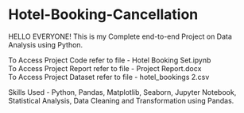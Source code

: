 # Hotel-Booking-Cancellation
HELLO EVERYONE!
This is my Complete end-to-end Project on Data Analysis using Python.

To Access Project Code refer to file - Hotel Booking Set.ipynb<br>
To Access Project Report refer to file - Project Report.docx<br>
To Access Project Dataset refer to file - hotel_bookings 2.csv<br>

Skills Used - Python, Pandas, Matplotlib, Seaborn, Jupyter Notebook, Statistical Analysis, Data Cleaning and Transformation using Pandas.
